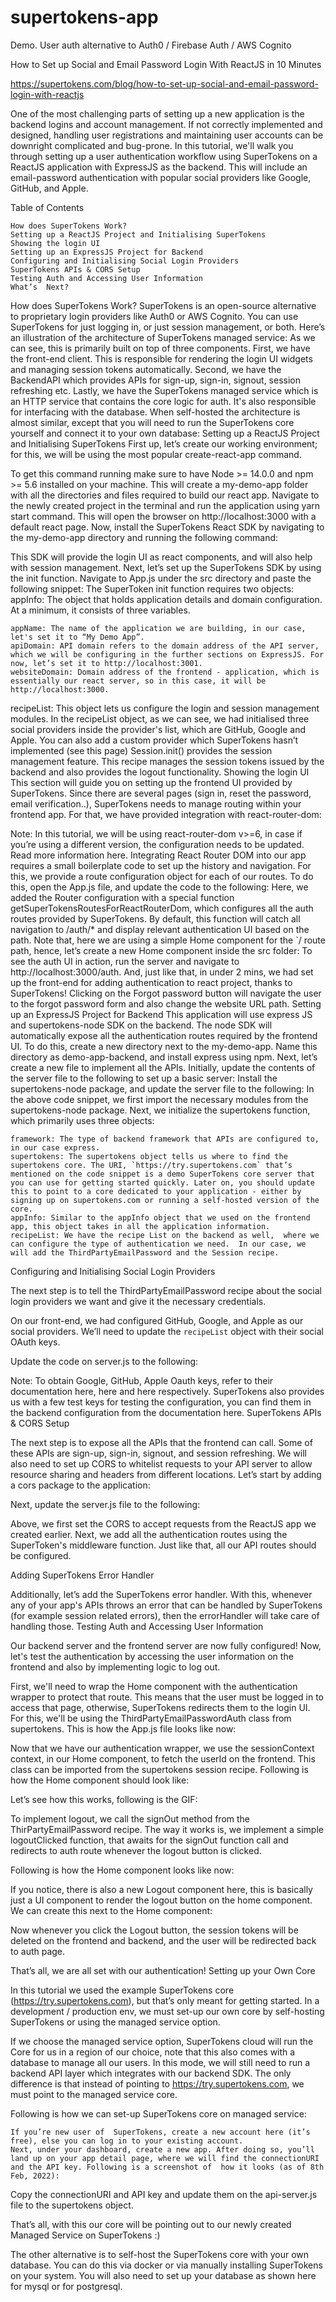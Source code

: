 # supertokens-app
Demo. User auth alternative to Auth0 / Firebase Auth / AWS Cognito 

How to Set up Social and Email Password Login With ReactJS in 10 Minutes

https://supertokens.com/blog/how-to-set-up-social-and-email-password-login-with-reactjs

One of the most challenging parts of setting up a new application is the backend logins and account management. If not correctly implemented and designed, handling user registrations and maintaining user accounts can be downright complicated and bug-prone. In this tutorial, we'll walk you through setting up a user authentication workflow using SuperTokens on a ReactJS application with ExpressJS as the backend. This will include an email-password authentication with popular social providers like Google, GitHub, and Apple. 

Table of Contents

    How does SuperTokens Work?
    Setting up a ReactJS Project and Initialising SuperTokens
    Showing the login UI
    Setting up an ExpressJS Project for Backend
    Configuring and Initialising Social Login Providers
    SuperTokens APIs & CORS Setup
    Testing Auth and Accessing User Information
    What’s  Next?

How does SuperTokens Work?
SuperTokens is an open-source alternative to proprietary login providers like Auth0 or AWS Cognito. You can use SuperTokens for just logging in, or just session management, or both. Here’s an illustration of the architecture of SuperTokens managed service:
As we can see, this is primarily built on top of three components. First, we have the front-end client. This is responsible for rendering the login UI widgets and managing session tokens automatically. Second, we have the BackendAPI which provides APIs for sign-up, sign-in, signout, session refreshing etc. Lastly, we have the SuperTokens managed service which is an HTTP service that contains the core logic for auth. It's also responsible for interfacing with the database.
When self-hosted the architecture is almost similar, except that you will need to run the SuperTokens core yourself and connect it to your own database:
Setting up a ReactJS Project and Initialising SuperTokens
First up, let’s create our working environment; for this, we will be using the most popular create-react-app command. 

To get this command running make sure to have Node >= 14.0.0 and npm >= 5.6 installed on your machine.
This will create a my-demo-app folder with all the directories and files required to build our react app. Navigate to the newly created project in the terminal and run the application using yarn start command. This will open the browser on http://localhost:3000 with a default react page.
Now, install the SuperTokens React SDK by navigating to the my-demo-app directory and running the following command:

This SDK will provide the login UI as react components, and will also help with session management. 
Next, let’s set up the SuperTokens SDK by using the init function. Navigate to App.js under the src directory and paste the following snippet:
The SuperToken init function requires two objects:
appInfo: The object that holds application details and domain configuration. At a minimum, it consists of three variables.

    appName: The name of the application we are building, in our case, let's set it to “My Demo App”.
    apiDomain: API domain refers to the domain address of the API server, which we will be configuring in the further sections on ExpressJS. For now, let’s set it to http://localhost:3001.
    websiteDomain: Domain address of the frontend - application, which is essentially our react server, so in this case, it will be http://localhost:3000.

recipeList: This object lets us configure the login and session management modules.
In the recipeList object, as we can see, we had initialised three social providers inside the provider's list, which are GitHub, Google and Apple. You can also add a custom provider which SuperTokens hasn’t implemented (see this page)
Session.init() provides the session management feature. This recipe manages the session tokens issued by the backend and also provides the logout functionality.
Showing the login UI
This section will guide you on setting up the frontend UI provided by SuperTokens. Since there are several pages (sign in, reset the password, email verification..), SuperTokens needs to manage routing within your frontend app. For that, we have provided integration with react-router-dom:

Note: In this tutorial, we will be using react-router-dom v>=6, in case if you’re using a different version, the configuration needs to be updated. Read more information here. 
Integrating React Router DOM into our app requires a small boilerplate code to set up the history and navigation. For this, we provide a route configuration object for each of our routes. To do this, open the App.js file, and update the code to the following:
Here, we added the Router configuration with a special function getSuperTokensRoutesForReactRouterDom, which configures all the auth routes provided by SuperTokens. By default, this function will catch all navigation to /auth/* and display relevant authentication UI based on the path.
Note that, here we are using a simple Home component for the `/ route path, hence, let’s create a new Home component inside the src folder:
To see the auth UI in action, run the server and navigate to http://localhost:3000/auth.
And, just like that, in under 2 mins, we had set up the front-end for adding authentication to react project, thanks to SuperTokens! Clicking on the Forgot password button will navigate the user to the forgot password form and also change the website URL path.
Setting up an ExpressJS Project for Backend
This application will use express JS and supertokens-node SDK on the backend. The node SDK will automatically expose all the authentication routes required by the frontend UI. To do this, create a new directory next to the my-demo-app. Name this directory as demo-app-backend, and install express using npm. 
Next, let’s create a new file to implement all the APIs.
Initially, update the contents of the server file to the following to set up a basic server:
Install the supertokens-node package, and update the server file to the following:
In the above code snippet, we first import the necessary modules from the supertokens-node package. Next, we initialize the supertokens function, which primarily uses three objects:

    framework: The type of backend framework that APIs are configured to, in our case express.
    supertokens: The supertokens object tells us where to find the supertokens core. The URI, `https://try.supertokens.com` that’s mentioned on the code snippet is a demo SuperTokens core server that you can use for getting started quickly. Later on, you should update this to point to a core dedicated to your application - either by signing up on supertokens.com or running a self-hosted version of the core. 
    appInfo: Similar to the appInfo object that we used on the frontend app, this object takes in all the application information.
    recipeList: We have the recipe List on the backend as well,  where we can configure the ​​type of authentication we need.  In our case, we will add the ThirdPartyEmailPassword and the Session recipe.

Configuring and Initialising Social Login Providers

The next step is to tell the ThirdPartyEmailPassword recipe about the social login providers we want and give it the necessary credentials.

On our front-end, we had configured GitHub, Google, and Apple as our social providers. We’ll need to update the `recipeList` object with their social OAuth keys. 

Update the code on server.js to the following:

Note: To obtain Google, GitHub, Apple Oauth keys, refer to their documentation here, here and here respectively. SuperTokens also provides us with a few test keys for testing the configuration, you can find them in the backend configuration from the documentation here.
SuperTokens APIs & CORS Setup

The next step is to expose all the APIs that the frontend can call. Some of these APIs are sign-up, sign-in, signout, and session refreshing. We will also need to set up CORS to whitelist requests to your API server to allow resource sharing and headers from different locations. Let’s start by adding a cors package to the application:

Next, update the server.js file to the following:

Above, we first set the CORS to accept requests from the ReactJS app we created earlier. Next, we add all the authentication routes using the SuperToken's middleware function. Just like that, all our API routes should be configured.  

Adding SuperTokens Error Handler

Additionally, let’s add the SuperTokens error handler. With this, whenever any of your app's APIs throws an error that can be handled by SuperTokens (for example session related errors), then the errorHandler will take care of handling those.
Testing Auth and Accessing User Information

Our backend server and the frontend server are now fully configured!  Now, let's test the authentication by accessing the user information on the frontend and also by implementing logic to log out.

First, we'll need to wrap the Home component with the authentication wrapper to protect that route. This means that the user must be logged in to access that page, otherwise, SuperTokens redirects them to the login UI. For this, we'll be using the ThirdPartyEmailPasswordAuth class from supertokens. This is how the App.js file looks like now:

Now that we have our authentication wrapper, we use the sessionContext context, in our Home component, to fetch the userId on the frontend. This class can be imported from the supertokens session recipe. Following is how the Home component should look like:

Let’s see how this works, following is the GIF:

To implement logout, we call the signOut method from the ThirPartyEmailPassword recipe. The way it works is, we implement a simple logoutClicked function, that awaits for the signOut function call and redirects to auth route whenever the logout button is clicked.

Following is how the Home component looks like now:

If you notice, there is also a new Logout component here, this is basically just a UI component to render the logout button on the home component. We can create this next to the Home component:

Now whenever you click the Logout button, the session tokens will be deleted on the frontend and backend, and the user will be redirected back to auth page.

That’s all, we are all set with our authentication!
Setting up your Own Core

In this tutorial we used the example SuperTokens core (https://try.supertokens.com), but that’s only meant for getting started. In a development / production env, we must set-up our own core by self-hosting SuperTokens or using the managed service option. 

If we choose the managed service option, SuperTokens cloud will run the Core for us in a region of our choice, note that this also comes with a database to manage all our users. In this mode, we will still need to run a backend API layer which integrates with our backend SDK. The only difference is that instead of pointing to https://try.supertokens.com, we must point to the managed service core.

Following is how we can set-up SuperTokens core on managed service: 

    If you’re new user of  SuperTokens, create a new account here (it’s free), else you can log in to your existing account.
    Next, under your dashboard, create a new app. After doing so, you’ll land up on your app detail page, where we will find the connectionURI and the API key. Following is a screenshot of  how it looks (as of 8th Feb, 2022):

Copy the connectionURI and API key and update them on the api-server.js file to the supertokens object.

That’s all, with this our core will be pointing out to our newly created Managed Service on SuperTokens :)

The other alternative is to self-host the SuperTokens core with your own database. You can do this via docker or via manually installing SuperTokens on your system. You will also need to set up your database as shown here for mysql or for postgresql.
